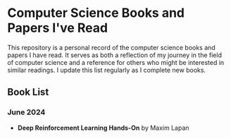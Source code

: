 # Computer Science Books and Papers I've Read

This repository is a personal record of the computer science books and papers I have read. It serves as both a reflection of my journey in the field of computer science and a reference for others who might be interested in similar readings. I update this list regularly as I complete new books.

## Book List

### June 2024
- **Deep Reinforcement Learning Hands-On** by Maxim Lapan
